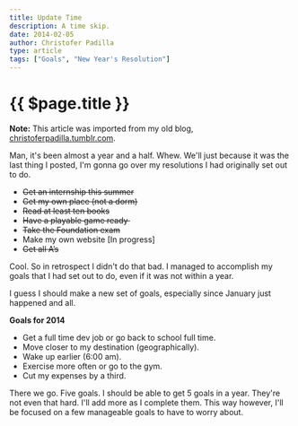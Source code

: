 ```yaml
---
title: Update Time
description: A time skip.
date: 2014-02-05
author: Christofer Padilla
type: article
tags: ["Goals", "New Year's Resolution"]
---
```


# {{ $page.title }}

<div class="info"><b>Note:</b> This article was imported from my old blog, <a href="https://christoferpadilla.tumblr.com/post/75674266333/update-time">christoferpadilla.tumblr.com</a>.</div>

Man, it's been almost a year and a half. Whew. We'll just because it was the last thing I posted, I'm gonna go over my resolutions I had originally set out to do.

*   <strike>Get an internship this summer</strike>
*   <strike>Get my own place (not a dorm)</strike>
*   <strike>Read at least ten books</strike>
*   <strike>Have a playable game ready&nbsp;</strike>
*   <strike>Take the Foundation exam</strike>
*   Make my own website [In progress]
*   <strike>Get all A’s</strike>

Cool. So in retrospect I didn't do that bad. I managed to accomplish my goals that I had set out to do, even if it was not within a year.

I guess I should make a new set of goals, especially since January just happened and all.

**Goals for 2014**

*   Get a full time dev job or go back to school full time.
*   Move closer to my destination (geographically).
*   Wake up earlier (6:00 am).
*   Exercise more often or go to the gym.
*   Cut my expenses by a third.

There we go. Five goals. I should be able to get 5 goals in a year. They're not even that hard. I'll add more as I complete them. This way however, I'll be focused on a few manageable goals to have to worry about.

<TagLinks />

<Comments />
